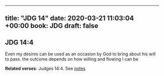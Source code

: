 
---
title: "JDG 14"
date: 2020-03-21 11:03:04 +00:00
book: JDG
draft: false
---

## JDG 14:4

Even my desires can be used as an occasion by God to bring about his will to pass. the outcome depends on how willing and flowing I can be

**Related verses**: Judges 14:4. See [notes](https://my.bible.com/notes/3390109830324412983)

